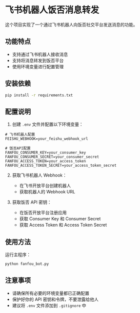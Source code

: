 # 飞书机器人饭否消息转发

这个项目实现了一个通过飞书机器人向饭否社交平台发送消息的功能。

## 功能特点

- 支持通过飞书机器人接收消息
- 支持将消息转发到饭否平台
- 使用环境变量进行配置管理

## 安装依赖

```bash
pip install -r requirements.txt
```

## 配置说明

1. 创建 `.env` 文件并配置以下环境变量：

```
# 飞书机器人配置
FEISHU_WEBHOOK=your_feishu_webhook_url

# 饭否API配置
FANFOU_CONSUMER_KEY=your_consumer_key
FANFOU_CONSUMER_SECRET=your_consumer_secret
FANFOU_ACCESS_TOKEN=your_access_token
FANFOU_ACCESS_TOKEN_SECRET=your_access_token_secret
```

2. 获取飞书机器人 Webhook：
   - 在飞书开放平台创建机器人
   - 获取机器人的 Webhook URL

3. 获取饭否 API 密钥：
   - 在饭否开放平台注册应用
   - 获取 Consumer Key 和 Consumer Secret
   - 获取 Access Token 和 Access Token Secret

## 使用方法

运行主程序：

```bash
python fanfou_bot.py
```

## 注意事项

- 请确保所有必要的环境变量都已正确配置
- 保护好你的 API 密钥和令牌，不要泄露给他人
- 建议将 `.env` 文件添加到 `.gitignore` 中 